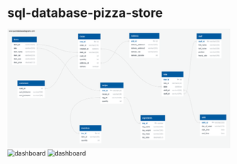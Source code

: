 # sql-database-pizza-store
![Database diagram](Database_Diagram.png)
![dashboard](Screenshot_2024-04-08_143231.png)
![dashboard](Screenshot_2024-04-08_143307.png)
